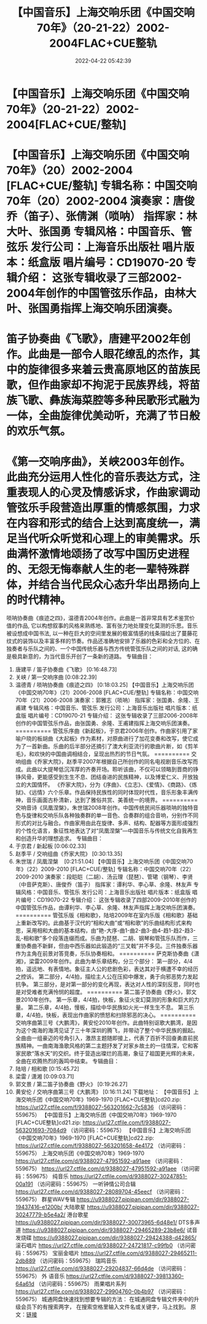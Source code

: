 ﻿---
title: 【中国音乐】上海交响乐团《中国交响70年》（20-21-22）2002-2004FLAC+CUE整轨
date: 2022-04-22 05:42:39
categories: 古典音乐、新世纪、纯音雅乐
tags: 纯音雅乐
---
# 【中国音乐】上海交响乐团《中国交响70年》（20-21-22）2002-2004[FLAC+CUE/整轨]

【中国音乐】上海交响乐团《中国交响70年》（20）2002-2004
[FLAC+CUE/整轨]
专辑名称：中国交响70年（20）2002-2004
演奏家：唐俊乔（笛子）、张倩渊（唢呐）
指挥家：林大叶、张国勇
专辑风格：中国音乐、管弦乐
发行公司：上海音乐出版社
唱片版本：纸盒版
唱片编号：CD19070-20
专辑介绍：
这张专辑收录了三部2002-2004年创作的中国管弦乐作品，由林大叶、张国勇指挥上海交响乐团演奏。
==========
笛子协奏曲《飞歌》，唐建平2002年创作。此曲是一部令人眼花缭乱的杰作，其中的旋律很多来着云贵高原地区的苗族民歌，但作曲家却不拘泥于民族界线，将苗族飞歌、彝族海菜腔等多种民歌形式融为一体，全曲旋律优美动听，充满了节日般的欢乐气氛。
==========
《第一交响序曲》，关峡2003年创作。此曲充分运用人性化的音乐表达方式，注重表现人的心灵及情感诉求，作曲家调动管弦乐手段营造出厚重的情感氛围，力求在内容和形式的结合上达到高度统一，满足当代听众听觉和心理上的审美需求。乐曲满怀激情地颂扬了改写中国历史进程的、无怨无悔奉献人生的老一辈特殊群体，并结合当代民众心态升华出昂扬向上的时代精神。
==========
唢呐协奏曲《痕迹之四》，温德青2004年创作。此曲是一首非常具有艺术鉴赏价值的作品,
它以构想叙事的风格来熟练地、富有张力地处理变化莫测的乐思。音乐被设想成中国书法,
以一种在巨大的空间里发展的极富情感的线条描绘出了蔓藤花纹式的装饰以及丰富多样的节奏。作品还准确地安排了乐器的色彩和全方位的、在独奏者与乐队之间的、一个中国传统乐器与西方传统管弦乐队之间的对话,
这的确是极具新意的，为当代音乐开创了一条新的道路。
专辑曲目：
01. 唐建平 /
笛子协奏曲《飞歌》
[0:16:48.73]
02. 关峡 /
第一交响序曲
[0:08:22.39]
03. 温德青 /
唢呐协奏曲《痕迹之四》
[0:18:03.25]
【中国音乐】上海交响乐团《中国交响70年》（21）2006-2008
[FLAC+CUE/整轨]
专辑名称：中国交响70年（21）2006-2008
演奏家：郭雅志（唢呐）
指挥家：张国勇、余隆、王甫建
专辑风格：中国音乐、管弦乐
发行公司：上海音乐出版社
唱片版本：纸盒版
唱片编号：CD19070-21
专辑介绍：
这张专辑收录了三部2006-2008年创作的中国管弦乐作品，由张国勇、余隆、王甫建指挥上海交响乐团演奏。
==========
管弦乐序曲《新起板》，于京君2006年创作。作曲家引用了家喻户晓的板胡曲《大起板》作为素材，对原曲进行了加花变奏和改写，使它成为了一首新曲。乐曲的后半部分还摘引了澳大利亚流行的歌曲片断，如《剪羊毛》，和欢快的中国曲调相结合，呈现出热烈的节日气氛。
==========
交响组曲《乔家大院》，赵季平2007年根据自己所创作的同名电视剧音乐改写而成。此曲以大提琴低沉浑厚的齐奏开场。聆听该曲，不仅可以领略到晋商的铮铮风骨，更能感受到生生不息、团结奋进的民族精神，以及博爱仁义、开放独立的大国情怀。
《乔家大院》，分为《序曲》、《立志》、《爱情》、《商路》、《炼狱》、《远情》六个乐章。作品保持民族性的同时体现时代性，音乐形象丰满传神，音乐画面古朴清新，达到了雅俗共赏、美善统一的境界。
==========
交响音诗《凤凰涅槃》，朱世瑞2008年创作。中国传统民间乐器唢呐的独特音色与旋律和交响乐队各种独奏群的单一音色、合奏群的组合音响，分别作不同形式的对比与融合。作曲家用由此在旋律、多声、结构、配器等方面形成强烈的个性化语言，象征性地表达了对“凤凰涅槃”—中国音乐与传统文化自我再生和创造升华的理想追求。
专辑曲目：
01. 于京君 / 新起板
[0:06:02.33]
02. 赵季平 /
交响组曲《乔家大院》
[0:30:13.35]
03. 朱世瑞 /
凤凰涅槃    [0:21:51.04]
【中国音乐】上海交响乐团《中国交响70年》（22）2009-2010
[FLAC+CUE/整轨]
专辑名称：中国交响70年（22）2009-2010
演奏家：段皑皑（二胡）、汤云理（琵琶）、管珺（钢琴）、李贤（中音萨克斯）、唐俊乔（笛子）
指挥家：谭利华、李心草、余隆、林友声
专辑风格：中国音乐、管弦乐
发行公司：上海音乐出版社
唱片版本：纸盒版
唱片编号：CD19070-22
专辑介绍：
这张专辑收录了四部2009-2010年创作的中国管弦乐作品，由谭利华、李心草、余隆、林友声指挥上海交响乐团演奏。
==========
管弦乐版《相和歌》，陆培2009年在室内乐版《相和歌》基础上重新改写的。此曲基于汉代的“相和大曲”或“相和歌”的乐曲结构形式来构思，采用相和大曲的基本结构，由“艳-大序-曲1-曲2-曲3-曲4-趋1-趋2-趋3-乱-相和歌”多个段落连缀而成。乐曲为琵琶、二胡、钢琴和管弦乐队而作，三重协奏曲不新鲜，但由中西乐器如此锻造的“三叉戟”并不多见。三件独奏乐器作为主角在前景对答竞奏，乐队协奏相和。
==========
萨克斯协奏曲《潇湘》，梁雷2009年创作。此曲为单乐章结构，分三个部分：
第一部分，4/4拍，遥远地、有表情地。象征主人公的悲剧色彩，表达其对于横遭不幸的经历之控诉。
第二部分，4/4拍，描绘主人公在压抑中爆发，勇于向邪恶势力发起抗争。
第三部分，是对第一部分的变化再现，表达对人性的深刻反思，同时也是对受难者充满怜悯的超度。
==========
第二笛子协奏曲《野火》，郭文景2010年创作。
第一乐章，4/4拍，快板，象征火变幻莫测的形象和巨大的力量。
第二乐章，4/4拍，慢板，描绘中华民族如火光一样生生不息。
第三乐章，4/4拍，快板，表现出作曲家的愤怒和扫除邪恶的决心。
==========
交响序曲第三号《大鹏湾》，黄安伦2010年创作。此曲特别讴歌大鹏湾，是因为这个南海的海湾见证了三十年深圳的腾飞，并带动了整个中华民族的掘起。全曲由一组豪迈的号角引入，激昂主题随即接上，代表了百折不回奋勇直前民族精神。一曲南海渔歌风格的第二主题抒发了对家乡故土的一往情深，它和客家民歌“落水天”的交织。终于营造出璨烂的高潮，象征了祖国更光辉的未来，全曲在欢腾热烈的轰鸣中结束。
专辑曲目：
01. 陆培 / 相和歌
[0:15:45.72]
02. 梁雷 / 潇湘
[0:09:03.71]
03. 郭文景 /
第二笛子协奏曲《野火》
[0:19:26.27]
04. 黄安伦 /
交响序曲第三号《大鹏湾》
[0:16:11.24]
下载地址：
【中国音乐】上海交响乐团《中国交响70年》1969-1970 [FLAC+CUE整轨]cd20.zip: https://url27.ctfile.com/f/9388027-563201662-7c5836
（访问密码：559675）
【中国音乐】上海交响乐团《中国交响70年》1969-1970 [FLAC+CUE整轨]cd21.zip: https://url27.ctfile.com/f/9388027-563201693-7084d9
（访问密码：559675）
【中国音乐】上海交响乐团《中国交响70年》1969-1970 [FLAC+CUE整轨]cd22.zip: https://url27.ctfile.com/f/9388027-563201658-4e4172
（访问密码：559675）
上海交响乐团《中国交响70年》1969-1970
https://url27.ctfile.com/d/9388027-47951592-a91aee
（访问密码：559675）
https://url27.ctfile.com/d/9388027-47951592-a91aee
（访问密码：559675）
纯音乐
https://url27.ctfile.com/d/9388027-30247851-00a191
（访问密码：559675）
一听钟情公司合辑
https://url27.ctfile.com/d/9388027-28089704-45eecf
（访问密码：559675）
群星WAV专辑
https://u9388027.pipipan.com/dir/9388027-19437416-e1200b/
大陆歌星
https://u9388027.pipipan.com/dir/9388027-30247779-b5e4a2/
港台歌星
https://u9388027.pipipan.com/dir/9388027-30073965-6d48e1/
DTS多声道
https://u9388027.pipipan.com/dir/9388027-29465289-23b8e6/
试音发烧碟
https://u9388027.pipipan.com/dir/9388027-29424388-d42865/
滚石唱片
https://url27.ctfile.com/d/9388027-24721817-c99fb0
（访问密码：559675）
宝丽金唱片
https://url27.ctfile.com/d/9388027-29465211-2db889
（访问密码：559675）
瑞鸣音乐
https://url27.ctfile.com/d/9388027-29204837-66d4de
（访问密码：559675）
外
语音乐
https://url27.ctfile.com/d/9388027-39813360-64a61d
（访问密码：559675）
雨果唱片系列
https://url27.ctfile.com/d/9388027-29904760-0b4b97
（访问密码：559675）
城通网盘快速找到想要专辑的方法：
在城通网盘专辑文件夹中的升级会员下的有搜索两字，
在搜索空格里输入文件名或关键字，马上找到。
原文：[链接](https://blog.sina.com.cn/s/blog_1647c7e7601030wsg.html)